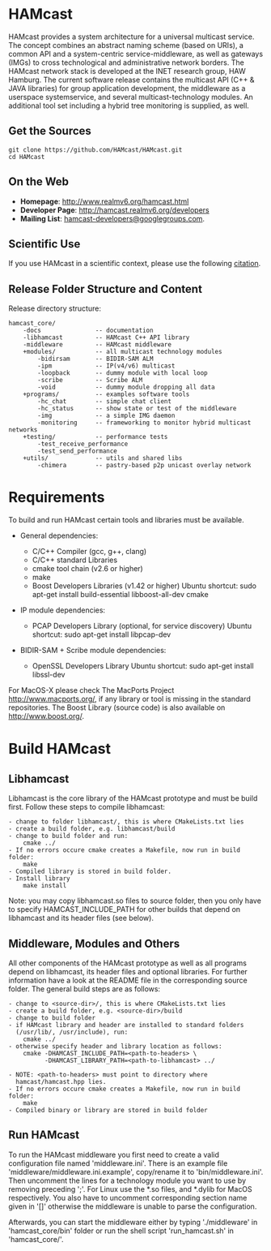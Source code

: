 HAMcast
=======
HAMcast provides a system architecture for a universal multicast service.
The concept combines an abstract naming scheme (based on URIs), a common API
and a system-centric service-middleware, as well as gateways (IMGs) to cross
technological and administrative network borders. The HAMcast network stack
is developed at the  INET research group, HAW Hamburg. The current software
release contains the multicast API (C++ & JAVA libraries) for group
application development, the middleware as a userspace systemservice,
and several multicast-technology modules. An additional tool set including
a hybrid tree monitoring is supplied, as well. 

Get the Sources
---------------
    git clone https://github.com/HAMcast/HAMcast.git
    cd HAMcast

On the Web
----------
* __Homepage__: http://www.realmv6.org/hamcast.html
* __Developer Page__: http://hamcast.realmv6.org/developers
* __Mailing List__: hamcast-developers@googlegroups.com.    


Scientific Use
--------------
If you use HAMcast in a scientific context, please use the following [citation](http://inet.cpt.haw-hamburg.de/publications/swcm-ngccc-13.bib).


Release Folder Structure and Content
------------------------------------
Release directory structure:

    hamcast_core/
        -docs               -- documentation
        -libhamcast         -- HAMcast C++ API library
        -middleware         -- HAMcast middleware
        +modules/           -- all multicast technology modules
            -bidirsam       -- BIDIR-SAM ALM
            -ipm            -- IP(v4/v6) multicast
            -loopback       -- dummy module with local loop
            -scribe         -- Scribe ALM
            -void           -- dummy module dropping all data
        +programs/          -- examples software tools
            -hc_chat        -- simple chat client
            -hc_status      -- show state or test of the middleware
            -img            -- a simple IMG daemon
            -monitoring     -- frameworking to monitor hybrid multicast networks
        +testing/           -- performance tests
            -test_receive_performance
            -test_send_performance
        +utils/             -- utils and shared libs
            -chimera        -- pastry-based p2p unicast overlay network


Requirements
============
To build and run HAMcast certain tools and libraries must be available.

   * General dependencies:
     - C/C++ Compiler (gcc, g++, clang)
     - C/C++ standard Libraries
     - cmake tool chain (v2.6 or higher)
     - make
     - Boost Developers Libraries (v1.42 or higher)
       Ubuntu shortcut: sudo apt-get install build-essential libboost-all-dev cmake

   * IP module dependencies:
     - PCAP Developers Library (optional, for service discovery)
       Ubuntu shortcut: sudo apt-get install libpcap-dev

   * BIDIR-SAM + Scribe module dependencies:
     - OpenSSL Developers Library
       Ubuntu shortcut: sudo apt-get install libssl-dev

For MacOS-X please check The MacPorts Project <http://www.macports.org/>,
if any library or tool is missing in the standard repositories. The Boost
Library (source code) is also available on <http://www.boost.org/>.


Build HAMcast
=============

Libhamcast
----------
Libhamcast is the core library of the HAMcast prototype and must be build
first. Follow these steps to compile libhamcast:

    - change to folder libhamcast/, this is where CMakeLists.txt lies
    - create a build folder, e.g. libhamcast/build
    - change to build folder and run:
        cmake ../
    - If no errors occure cmake creates a Makefile, now run in build folder:
        make
    - Compiled library is stored in build folder.
    - Install library
        make install

Note: you may copy libhamcast.so files to source folder, then you only
have to specify HAMCAST_INCLUDE_PATH for other builds that depend on
libhamcast and its header files (see below).

Middleware, Modules and Others
------------------------------
All other components of the HAMcast prototype as well as all programs
depend on libhamcast, its header files and optional libraries. For further
information have a look at the README file in the corresponding source
folder. The general build steps are as follows:

    - change to <source-dir>/, this is where CMakeLists.txt lies
    - create a build folder, e.g. <source-dir>/build
    - change to build folder
    - if HAMcast library and header are installed to standard folders
      (/usr/lib/, /usr/include), run:
        cmake ../
    - otherwise specify header and library location as follows:
        cmake -DHAMCAST_INCLUDE_PATH=<path-to-headers> \
              -DHAMCAST_LIBRARY_PATH=<path-to-libhamcast> ../

    - NOTE: <path-to-headers> must point to directory where
      hamcast/hamcast.hpp lies.
    - If no errors occure cmake creates a Makefile, now run in build folder:
        make
    - Compiled binary or library are stored in build folder


Run HAMcast
-----------
To run the HAMcast middleware you first need to create a valid
configuration file named 'middleware.ini'. There is an example file
'middleware/middleware.ini.example', copy/rename it to 'bin/middleware.ini'.
Then uncomment the lines for a technology module you want to use by removing
preceding ';'. For Linux use the *.so files, and *.dylib for MacOS 
respectively. You also have to uncomment corresponding section name given
in '[<module name>]' otherwise the middleware is unable to parse the
configuration.

Afterwards, you can start the middleware either by typing './middleware'
in 'hamcast_core/bin' folder or run the shell script 'run_hamcast.sh' in
'hamcast_core/'.
